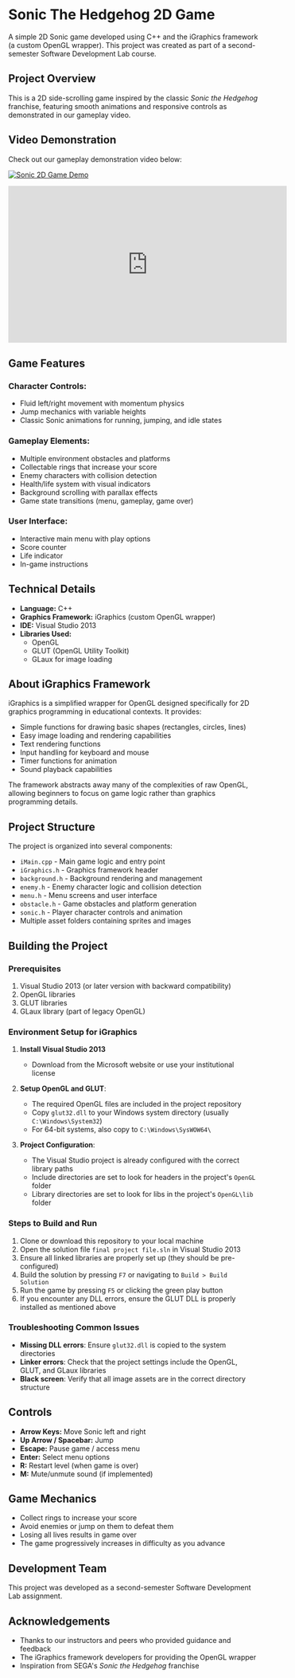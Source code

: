 # Sonic The Hedgehog 2D Game
A simple 2D Sonic game developed using C++ and the iGraphics framework (a custom OpenGL wrapper). This project was created as part of a second-semester Software Development Lab course.

## Project Overview
This is a 2D side-scrolling game inspired by the classic *Sonic the Hedgehog* franchise, featuring smooth animations and responsive controls as demonstrated in our gameplay video.


## Video Demonstration
Check out our gameplay demonstration video below:

[![Sonic 2D Game Demo](https://img.youtube.com/vi/DKLH6pvGK_Q/0.jpg)](https://www.youtube.com/watch?v=DKLH6pvGK_Q)

<iframe width="560" height="315" src="https://www.youtube.com/embed/DKLH6pvGK_Q" frameborder="0" allowfullscreen></iframe>



## Game Features
### **Character Controls:**
- Fluid left/right movement with momentum physics
- Jump mechanics with variable heights
- Classic Sonic animations for running, jumping, and idle states

### **Gameplay Elements:**
- Multiple environment obstacles and platforms
- Collectable rings that increase your score
- Enemy characters with collision detection
- Health/life system with visual indicators
- Background scrolling with parallax effects
- Game state transitions (menu, gameplay, game over)

### **User Interface:**
- Interactive main menu with play options
- Score counter
- Life indicator
- In-game instructions

## Technical Details
- **Language:** C++
- **Graphics Framework:** iGraphics (custom OpenGL wrapper)
- **IDE:** Visual Studio 2013
- **Libraries Used:**
  - OpenGL
  - GLUT (OpenGL Utility Toolkit)
  - GLaux for image loading

## About iGraphics Framework
iGraphics is a simplified wrapper for OpenGL designed specifically for 2D graphics programming in educational contexts. It provides:

- Simple functions for drawing basic shapes (rectangles, circles, lines)
- Easy image loading and rendering capabilities
- Text rendering functions
- Input handling for keyboard and mouse
- Timer functions for animation
- Sound playback capabilities

The framework abstracts away many of the complexities of raw OpenGL, allowing beginners to focus on game logic rather than graphics programming details.

## Project Structure
The project is organized into several components:
- `iMain.cpp` - Main game logic and entry point
- `iGraphics.h` - Graphics framework header
- `background.h` - Background rendering and management
- `enemy.h` - Enemy character logic and collision detection
- `menu.h` - Menu screens and user interface
- `obstacle.h` - Game obstacles and platform generation
- `sonic.h` - Player character controls and animation
- Multiple asset folders containing sprites and images

## Building the Project

### Prerequisites
1. Visual Studio 2013 (or later version with backward compatibility)
2. OpenGL libraries
3. GLUT libraries
4. GLaux library (part of legacy OpenGL)

### Environment Setup for iGraphics
1. **Install Visual Studio 2013**
   - Download from the Microsoft website or use your institutional license

2. **Setup OpenGL and GLUT**:
   - The required OpenGL files are included in the project repository
   - Copy `glut32.dll` to your Windows system directory (usually `C:\Windows\System32`)
   - For 64-bit systems, also copy to `C:\Windows\SysWOW64\`

3. **Project Configuration**:
   - The Visual Studio project is already configured with the correct library paths
   - Include directories are set to look for headers in the project's `OpenGL` folder
   - Library directories are set to look for libs in the project's `OpenGL\lib` folder

### Steps to Build and Run
1. Clone or download this repository to your local machine
2. Open the solution file `final project file.sln` in Visual Studio 2013
3. Ensure all linked libraries are properly set up (they should be pre-configured)
4. Build the solution by pressing `F7` or navigating to `Build > Build Solution`
5. Run the game by pressing `F5` or clicking the green play button
6. If you encounter any DLL errors, ensure the GLUT DLL is properly installed as mentioned above

### Troubleshooting Common Issues
- **Missing DLL errors**: Ensure `glut32.dll` is copied to the system directories
- **Linker errors**: Check that the project settings include the OpenGL, GLUT, and GLaux libraries
- **Black screen**: Verify that all image assets are in the correct directory structure

## Controls
- **Arrow Keys:** Move Sonic left and right
- **Up Arrow / Spacebar:** Jump
- **Escape:** Pause game / access menu
- **Enter:** Select menu options
- **R:** Restart level (when game is over)
- **M:** Mute/unmute sound (if implemented)

## Game Mechanics
- Collect rings to increase your score
- Avoid enemies or jump on them to defeat them
- Losing all lives results in game over
- The game progressively increases in difficulty as you advance

## Development Team
This project was developed as a second-semester Software Development Lab assignment.

## Acknowledgements
- Thanks to our instructors and peers who provided guidance and feedback
- The iGraphics framework developers for providing the OpenGL wrapper
- Inspiration from SEGA's *Sonic the Hedgehog* franchise